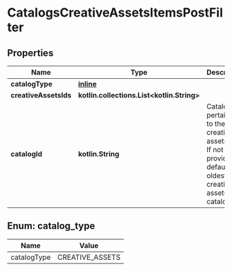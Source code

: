 
# CatalogsCreativeAssetsItemsPostFilter

## Properties
| Name | Type | Description | Notes |
| ------------ | ------------- | ------------- | ------------- |
| **catalogType** | [**inline**](#CatalogType) |  |  |
| **creativeAssetsIds** | **kotlin.collections.List&lt;kotlin.String&gt;** |  |  |
| **catalogId** | **kotlin.String** | Catalog id pertaining to the creative assets item. If not provided, default to oldest creative assets catalog |  [optional] |


<a id="CatalogType"></a>
## Enum: catalog_type
| Name | Value |
| ---- | ----- |
| catalogType | CREATIVE_ASSETS |



